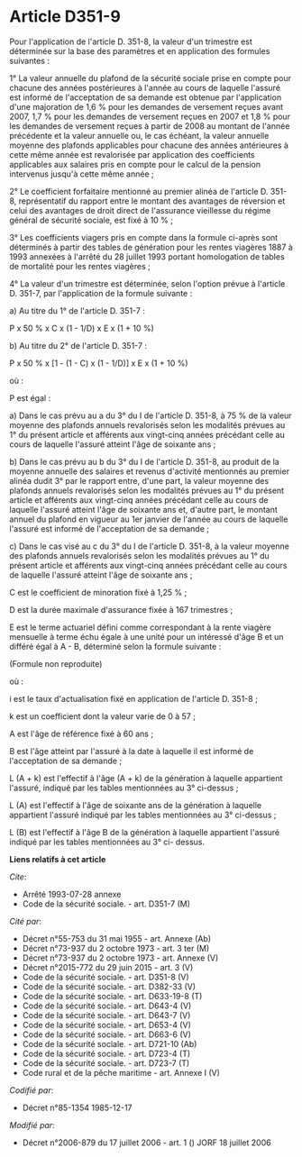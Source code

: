 # Article D351-9

Pour l'application de l'article D. 351-8, la valeur d'un trimestre est déterminée sur la base des paramètres et en
application des formules suivantes :

1° La valeur annuelle du plafond de la sécurité sociale prise en compte pour chacune des années postérieures à l'année au
cours de laquelle l'assuré est informé de l'acceptation de sa demande est obtenue par l'application d'une majoration de 1,6 %
pour les demandes de versement reçues avant 2007, 1,7 % pour les demandes de versement reçues en 2007 et 1,8 % pour les
demandes de versement reçues à partir de 2008 au montant de l'année précédente et la valeur annuelle ou, le cas échéant, la
valeur annuelle moyenne des plafonds applicables pour chacune des années antérieures à cette même année est revalorisée par
application des coefficients applicables aux salaires pris en compte pour le calcul de la pension intervenus jusqu'à cette
même année ;

2° Le coefficient forfaitaire mentionné au premier alinéa de l'article D. 351-8, représentatif du rapport entre le montant
des avantages de réversion et celui des avantages de droit direct de l'assurance vieillesse du régime général de sécurité
sociale, est fixé à 10 % ;

3° Les coefficients viagers pris en compte dans la formule ci-après sont déterminés à partir des tables de génération pour
les rentes viagères 1887 à 1993 annexées à l'arrêté du 28 juillet 1993 portant homologation de tables de mortalité pour les
rentes viagères ;

4° La valeur d'un trimestre est déterminée, selon l'option prévue à l'article D. 351-7, par l'application de la formule
suivante :

a) Au titre du 1° de l'article D. 351-7 :

P x 50 % x C x (1 - 1/D) x E x (1 + 10 %)

b) Au titre du 2° de l'article D. 351-7 :

P x 50 % x [1 - (1 - C) x (1 - 1/D)] x E x (1 + 10 %)

où :

P est égal :

a) Dans le cas prévu au a du 3° du I de l'article D. 351-8, à 75 % de la valeur moyenne des plafonds annuels revalorisés
selon les modalités prévues au 1° du présent article et afférents aux vingt-cinq années précédant celle au cours de laquelle
l'assuré atteint l'âge de soixante ans ;

b) Dans le cas prévu au b du 3° du I de l'article D. 351-8, au produit de la moyenne annuelle des salaires et revenus
d'activité mentionnés au premier alinéa dudit 3° par le rapport entre, d'une part, la valeur moyenne des plafonds annuels
revalorisés selon les modalités prévues au 1° du présent article et afférents aux vingt-cinq années précédant celle au cours
de laquelle l'assuré atteint l'âge de soixante ans et, d'autre part, le montant annuel du plafond en vigueur au 1er janvier
de l'année au cours de laquelle l'assuré est informé de l'acceptation de sa demande ;

c) Dans le cas visé au c du 3° du I de l'article D. 351-8, à la valeur moyenne des plafonds annuels revalorisés selon les
modalités prévues au 1° du présent article et afférents aux vingt-cinq années précédant celle au cours de laquelle l'assuré
atteint l'âge de soixante ans ;

C est le coefficient de minoration fixé à 1,25 % ;

D est la durée maximale d'assurance fixée à 167 trimestres ;

E est le terme actuariel défini comme correspondant à la rente viagère mensuelle à terme échu égale à une unité pour un
intéressé d'âge B et un différé égal à A - B, déterminé selon la formule suivante :

(Formule non reproduite)

où :

i est le taux d'actualisation fixé en application de l'article D. 351-8 ;

k est un coefficient dont la valeur varie de 0 à 57 ;

A est l'âge de référence fixé à 60 ans ;

B est l'âge atteint par l'assuré à la date à laquelle il est informé de l'acceptation de sa demande ;

L (A + k) est l'effectif à l'âge (A + k) de la génération à laquelle appartient l'assuré, indiqué par les tables mentionnées
au 3° ci-dessus ;

L (A) est l'effectif à l'âge de soixante ans de la génération à laquelle appartient l'assuré indiqué par les tables
mentionnées au 3° ci-dessus ;

L (B) est l'effectif à l'âge B de la génération à laquelle appartient l'assuré indiqué par les tables mentionnées au 3° ci-
dessus.

**Liens relatifs à cet article**

_Cite_:

  - Arrêté 1993-07-28 annexe
  - Code de la sécurité sociale. - art. D351-7 (M)

_Cité par_:

  - Décret n°55-753 du 31 mai 1955 - art. Annexe (Ab)
  - Décret n°73-937 du 2 octobre 1973 - art. 3 ter (M)
  - Décret n°73-937 du 2 octobre 1973 - art. Annexe (V)
  - Décret n°2015-772 du 29 juin 2015 - art. 3 (V)
  - Code de la sécurité sociale. - art. D351-8 (V)
  - Code de la sécurité sociale. - art. D382-33 (V)
  - Code de la sécurité sociale. - art. D633-19-8 (T)
  - Code de la sécurité sociale. - art. D643-4 (V)
  - Code de la sécurité sociale. - art. D643-7 (V)
  - Code de la sécurité sociale. - art. D653-4 (V)
  - Code de la sécurité sociale. - art. D663-6 (V)
  - Code de la sécurité sociale. - art. D721-10 (Ab)
  - Code de la sécurité sociale. - art. D723-4 (T)
  - Code de la sécurité sociale. - art. D723-7 (T)
  - Code rural et de la pêche maritime - art. Annexe I (V)

_Codifié par_:

  - Décret n°85-1354 1985-12-17

_Modifié par_:

  - Décret n°2006-879 du 17 juillet 2006 - art. 1 () JORF 18 juillet 2006
